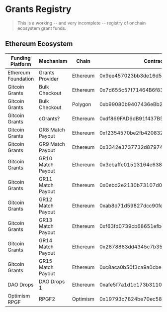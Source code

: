 # Grants Registry

> This is a working -- and very incomplete -- registry of onchain ecosystem grant funds.

## Ethereum Ecosystem

| Funding Platform | Mechanism         | Chain     | Contract Address                           |
|------------------|-------------------|-----------|--------------------------------------------|
| Ethereum Foundation | Grants Provider | Ethereum | 0x9ee457023bb3de16d51a003a247baead7fce313d |
| Gitcoin Grants   | Bulk Checkout     | Ethereum  | 0x7d655c57f71464B6f83811C55D84009Cd9f5221C |
| Gitcoin Grants   | Bulk Checkout     | Polygon   | 0xb99080b9407436eBb2b8Fe56D45fFA47E9bb8877 |
| Gitcoin Grants   | cGrants?          | Ethereum  | 0xdf869FAD6dB91f437B59F1EdEFab319493D4C4cE |
| Gitcoin Grants   | GR8 Match Payout  | Ethereum  | 0xf2354570be2fb420832fb7ff6ff0ae0df80cf2c6 |
| Gitcoin Grants   | GR9 Match Payout  | Ethereum  | 0x3342e3737732d879743f2682a3953a730ae4f47c |
| Gitcoin Grants   | GR10 Match Payout | Ethereum  | 0x3ebaffe01513164e638480404c651e885cca0aa4 |
| Gitcoin Grants   | GR11 Match Payout | Ethereum  | 0x0ebd2e2130b73107d0c45ff2e16c93e7e2e10e3a |
| Gitcoin Grants   | GR12 Match Payout | Ethereum  | 0xab8d71d59827dcc90fedc5ddb97f87effb1b1a5b |
| Gitcoin Grants   | GR13 Match Payout | Ethereum  | 0xf63fd0739cb68651efbd06bccb23f1a1623d5520 |
| Gitcoin Grants   | GR14 Match Payout | Ethereum  | 0x2878883dd4345c7b35c13fefc5096dd400814d91 |
| Gitcoin Grants   | GR15 Match Payout | Ethereum  | 0xc8aca0b50f3ca9a0cbe413d8a110a7aab7d4c1ae |
| DAO Drops        | DAO Drops 1       | Ethereum  | 0xafe5f7a1d1c173b311047cdc93729013ad03de0c |
| Optimism RPGF    | RPGF2             | Optimism  | 0x19793c7824be70ec58bb673ca42d2779d12581be |

